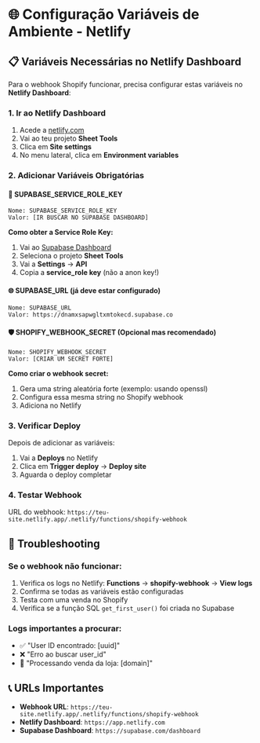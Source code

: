 # 🌐 Configuração Variáveis de Ambiente - Netlify

## 📋 Variáveis Necessárias no Netlify Dashboard

Para o webhook Shopify funcionar, precisa configurar estas variáveis no **Netlify Dashboard**:

### 1. Ir ao Netlify Dashboard
1. Acede a [netlify.com](https://netlify.com)
2. Vai ao teu projeto **Sheet Tools**
3. Clica em **Site settings**
4. No menu lateral, clica em **Environment variables**

### 2. Adicionar Variáveis Obrigatórias

#### 🔐 SUPABASE_SERVICE_ROLE_KEY
```
Nome: SUPABASE_SERVICE_ROLE_KEY
Valor: [IR BUSCAR NO SUPABASE DASHBOARD]
```

**Como obter a Service Role Key:**
1. Vai ao [Supabase Dashboard](https://supabase.com/dashboard)
2. Seleciona o projeto **Sheet Tools**
3. Vai a **Settings** → **API**
4. Copia a **service_role key** (não a anon key!)

#### 🌐 SUPABASE_URL (já deve estar configurado)
```
Nome: SUPABASE_URL
Valor: https://dnamxsapwgltxmtokecd.supabase.co
```

#### 🛡️ SHOPIFY_WEBHOOK_SECRET (Opcional mas recomendado)
```
Nome: SHOPIFY_WEBHOOK_SECRET
Valor: [CRIAR UM SECRET FORTE]
```

**Como criar o webhook secret:**
1. Gera uma string aleatória forte (exemplo: usando openssl)
2. Configura essa mesma string no Shopify webhook
3. Adiciona no Netlify

### 3. Verificar Deploy
Depois de adicionar as variáveis:
1. Vai a **Deploys** no Netlify
2. Clica em **Trigger deploy** → **Deploy site**
3. Aguarda o deploy completar

### 4. Testar Webhook
URL do webhook: `https://teu-site.netlify.app/.netlify/functions/shopify-webhook`

## 🚨 Troubleshooting

### Se o webhook não funcionar:
1. Verifica os logs no Netlify: **Functions** → **shopify-webhook** → **View logs**
2. Confirma se todas as variáveis estão configuradas
3. Testa com uma venda no Shopify
4. Verifica se a função SQL `get_first_user()` foi criada no Supabase

### Logs importantes a procurar:
- ✅ "User ID encontrado: [uuid]"
- ❌ "Erro ao buscar user_id"
- 🏪 "Processando venda da loja: [domain]"

## 📞 URLs Importantes
- **Webhook URL**: `https://teu-site.netlify.app/.netlify/functions/shopify-webhook`
- **Netlify Dashboard**: `https://app.netlify.com`
- **Supabase Dashboard**: `https://supabase.com/dashboard`